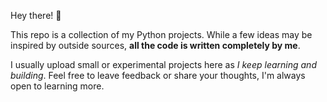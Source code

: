 Hey there! 👋

This repo is a collection of my Python projects. While a few ideas may be inspired by outside sources, **all the code is written completely by me**.

I usually upload small or experimental projects here as _I keep learning and building_.
Feel free to leave feedback or share your thoughts, I'm always open to learning more.
